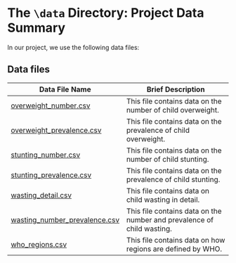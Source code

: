 # The `\data` Directory: Project Data Summary 

In our project, we use the following data files:

## Data files
|Data File Name | Brief Description|
|---------------| -----------------|
|[overweight_number.csv](./overweight_number.csv) | This file contains data on the number of child overweight.
|[overweight_prevalence.csv](./overweight_prevalence.csv) | This file contains data on the prevalence of child overweight.
|[stunting_number.csv](./stunting_number.csv) | This file contains data on the number of child stunting.
|[stunting_prevalence.csv](./stunting_prevalence.csv) | This file contains data on the prevalence of child stunting.
|[wasting_detail.csv](./wasting_detail.csv) | This file contains data on child wasting in detail.
|[wasting_number_prevalence.csv](./wasting_number_prevalence.csv) | This file contains data on the number and prevalence of child wasting.
|[who_regions.csv](./who_regions.csv) | This file contains data on how regions are defined by WHO.

